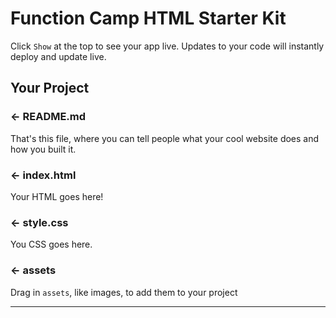 Function Camp HTML Starter Kit
=================

Click `Show` at the top to see your app live. Updates to your code will instantly deploy and update live.


Your Project
------------

### ← README.md

That's this file, where you can tell people what your cool website does and how you built it.

### ← index.html

Your HTML goes here!

### ← style.css

You CSS goes here.

### ← assets

Drag in `assets`, like images, to add them to your project

-------------------
